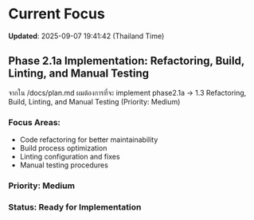 # Current Focus

**Updated**: 2025-09-07 19:41:42 (Thailand Time)

## Phase 2.1a Implementation: Refactoring, Build, Linting, and Manual Testing

จากใน /docs/plan.md ผมต้องการที่จะ implement phase2.1a -> 1.3 Refactoring, Build, Linting, and Manual Testing (Priority: Medium)

### Focus Areas:
- Code refactoring for better maintainability
- Build process optimization
- Linting configuration and fixes
- Manual testing procedures

### Priority: Medium
### Status: Ready for Implementation
